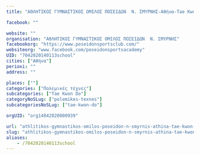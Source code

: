 ```yaml
---
title: "ΑΘΛΗΤΙΚΟΣ ΓΥΜΝΑΣΤΙΚΟΣ ΟΜΙΛΟΣ ΠΟΣΕΙΔΩΝ  Ν. ΣΜΥΡΝΗΣ-Αθήνα-Tae Kwon Do"

facebook: ""

website: ""
organisation: "ΑΘΛΗΤΙΚΟΣ ΓΥΜΝΑΣΤΙΚΟΣ ΟΜΙΛΟΣ ΠΟΣΕΙΔΩΝ  Ν. ΣΜΥΡΝΗΣ"
facebookorg: "https://www.poseidonsportsclub.com/"
websiteorg: "www.facebook.com/poseidonsportsacademy"
UID: "7042020140113school"
cities: ["Αθήνα"]
perioxi: ""
address: ""

places: [""]
categories: ["Πολεμικές τέχνες"]
subcategories: ["Tae Kwon Do"]
categoryNoSLug: ["polemikes-texnes"]
subcategoriesNoSLug: ["tae-kwon-do"]

orgUID: "org14042020000939"

url: "athlitikos-gymnastikos-omilos-poseidon-n-smyrnis-athina-tae-kwon-do/athina"
slug: "athlitikos-gymnastikos-omilos-poseidon-n-smyrnis-athina-tae-kwon-do"
aliases:
    - /7042020140113school
---
```





